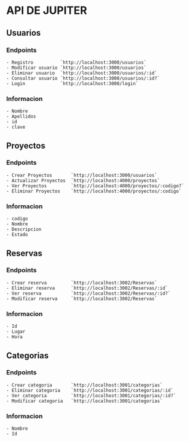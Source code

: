# API DE JUPITER

## Usuarios
### Endpoints
    - Registro          `http://localhost:3000/usuarios`
    - Modificar usuario `http://localhost:3000/usuarios`
    - Eliminar usuario  `http://localhost:3000/usuarios/:id`
    - Consultar usuario `http://localhost:3000/usuarios/:id?`
    - Login             `http://localhost:3000/login`
### Informacion
    - Nombre
    - Apellidos
    - id
    - clave
    
## Proyectos
### Endpoints
    - Crear Proyectos       `http://localhost:3000/usuarios`
    - Actualizar Proyectos  `http://localhost:4000/proyectos`
    - Ver Proyectos         `http://localhost:4000/proyectos/:codigo?`
    - Eliminar Proyectos    `http://localhost:4000/proyectos/:codigo`
### Informacion
    - codigo
    - Nombre
    - Descripcion
    - Estado


## Reservas
### Endpoints
    - Crear reserva         `http://localhost:3002/Reservas`
    - Eliminar reserva      `http://localhost:3002/Reservas/:id`
    - Ver reserva           `http://localhost:3002/Reservas/:id?`
    - Modificar reserva     `http://localhost:3002/Reservas`
### Informacion
    - Id
    - Lugar
    - Hora

## Categorias
### Endpoints
    - Crear categoria       `http://localhost:3001/categorias`
    - Eliminar categoria    `http://localhost:3001/categorias/:id`
    - Ver categoria         `http://localhost:3001/categorias/:id?`
    - Modificar categoria   `http://localhost:3001/categorias`
### Informacion
    - Nombre
    - Id
